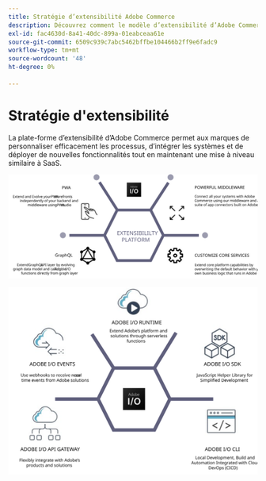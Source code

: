 ```yaml
---
title: Stratégie d’extensibilité Adobe Commerce
description: Découvrez comment le modèle d’extensibilité d’Adobe Commerce vous permet de personnaliser votre mise en oeuvre.
exl-id: fac4630d-8a41-40dc-899a-01eabceaa61e
source-git-commit: 6509c939c7abc5462bffbe104466b2ff9e6fadc9
workflow-type: tm+mt
source-wordcount: '48'
ht-degree: 0%

---
```


# Stratégie d&#39;extensibilité

La plate-forme d’extensibilité d’Adobe Commerce permet aux marques de personnaliser efficacement les processus, d’intégrer les systèmes et de déployer de nouvelles fonctionnalités tout en maintenant une mise à niveau similaire à SaaS.

![Diagramme de stratégie d’extensibilité d’Adobe Commerce](../../assets/playbooks/extensibility-strategy-1.svg)

![Diagramme de stratégie d’extensibilité d’Adobe Commerce](../../assets/playbooks/extensibility-strategy-2.svg)
